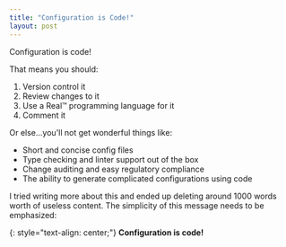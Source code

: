 ```yaml
---
title: "Configuration is Code!"
layout: post
---
```

Configuration is code!

That means you should:

1. Version control it
2. Review changes to it
3. Use a Real™ programming language for it
4. Comment it

Or else...you'll not get wonderful things like:

* Short and concise config files
* Type checking and linter support out of the box
* Change auditing and easy regulatory compliance
* The ability to generate complicated configurations using code

I tried writing more about this and ended up deleting around 1000 words worth of useless content.
The simplicity of this message needs to be emphasized:

{: style="text-align: center;"}
**Configuration is code!**
